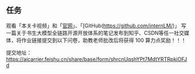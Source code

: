 ## 任务

观看「本关卡视频」和「[官网](https://internlm.intern-ai.org.cn/)」、「[GitHub(https://github.com/internLM/)」 写一篇关于书生大模型全链路开源开放体系的笔记发布到知乎、CSDN等任一社交媒体，将作业链接提交到以下问卷，助教老师批改后将获得 100 算力点奖励！！！

提交地址：https://aicarrier.feishu.cn/share/base/form/shrcnUqshYPt7MdtYRTRpkiOFJd

